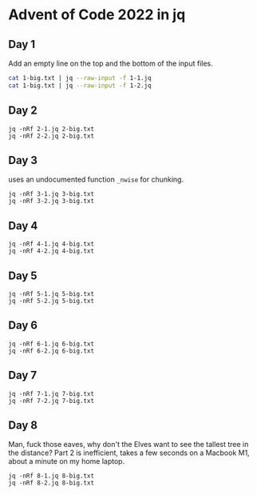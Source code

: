 # Advent of Code 2022 in jq

## Day 1

Add an empty line on the top and the bottom of the input files.

```bash
cat 1-big.txt | jq --raw-input -f 1-1.jq
cat 1-big.txt | jq --raw-input -f 1-2.jq
```
## Day 2

```
jq -nRf 2-1.jq 2-big.txt
jq -nRf 2-2.jq 2-big.txt
```

## Day 3

uses an undocumented function `_nwise` for chunking.

```
jq -nRf 3-1.jq 3-big.txt
jq -nRf 3-2.jq 3-big.txt
```

## Day 4

```
jq -nRf 4-1.jq 4-big.txt
jq -nRf 4-2.jq 4-big.txt
```

## Day 5

```
jq -nRf 5-1.jq 5-big.txt
jq -nRf 5-2.jq 5-big.txt
```

## Day 6

```
jq -nRf 6-1.jq 6-big.txt
jq -nRf 6-2.jq 6-big.txt
```

## Day 7

```
jq -nRf 7-1.jq 7-big.txt
jq -nRf 7-2.jq 7-big.txt
```

## Day 8

Man, fuck those eaves, why don't the Elves want to see the tallest tree in the distance?
Part 2 is inefficient, takes a few seconds on a Macbook M1, about a minute on my home laptop.

```
jq -nRf 8-1.jq 8-big.txt
jq -nRf 8-2.jq 8-big.txt
```
